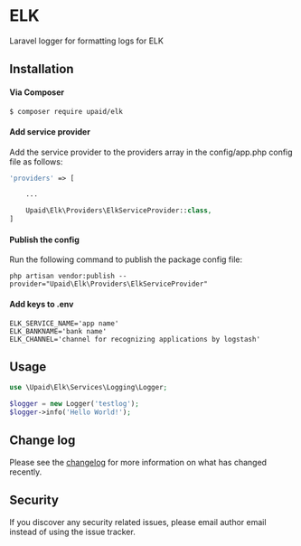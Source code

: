# ELK

Laravel logger for formatting logs for ELK

## Installation

#### Via Composer

``` bash
$ composer require upaid/elk
```

#### Add service provider

Add the service provider to the providers array in the config/app.php config file as follows:

``` php
'providers' => [

    ...

    Upaid\Elk\Providers\ElkServiceProvider::class,
]
```

#### Publish the config

Run the following command to publish the package config file:

```
php artisan vendor:publish --provider="Upaid\Elk\Providers\ElkServiceProvider"
```

#### Add keys to .env
```
ELK_SERVICE_NAME='app name'
ELK_BANKNAME='bank name'
ELK_CHANNEL='channel for recognizing applications by logstash'
```

## Usage

``` php
use \Upaid\Elk\Services\Logging\Logger;

$logger = new Logger('testlog');
$logger->info('Hello World!');
```

## Change log

Please see the [changelog](changelog.md) for more information on what has changed recently.

## Security

If you discover any security related issues, please email author email instead of using the issue tracker.